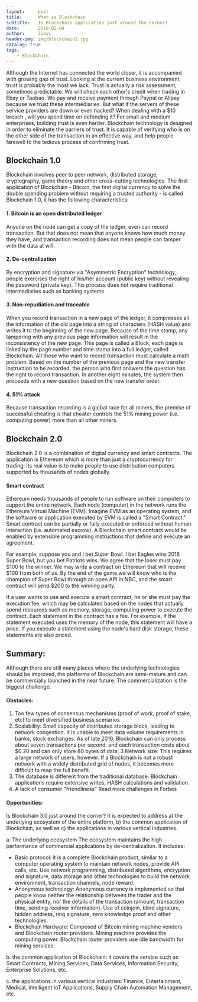 ```yaml
---
layout:     post
title:      What is Blockchain
subtitle:   Is Blockchain application just around the corner?
date:       2018-02-04
author:     Jiayi
header-img: img/blockchain2.jpg
catalog: true
tags:
    - BlockChain
---
```


Although the Internet has connected the world closer, it is accompanied with growing gap of trust. Looking at the current business environment, trust is probably the most we lack. Trust is actually a risk assessment, sometimes predictable. We will check each other's credit when trading in Ebay or Taobao. We pay and receive payment through Paypal or Alipay because we trust these intermediaries. But what if the servers of these service providers are down or even hacked? When dealing with a $10 breach , will you spend time on defending it? For small and medium enterprises, building trust is even harder.
Blockchain technology is designed in order to eliminate the barriers of trust. It is capable of verifying who is on the other side of the transaction in an effective way, and help people farewell to the tedious process of confirming trust.


## Blockchain 1.0

Blockchain involves peer to peer network, distributed storage, cryptography, game theory and other cross-cutting technologies.
The first application of Blockchain - Bitcoin, the first digital currency to solve the double spending problem without requiring a trusted authority -  is called Blockchain 1.0, it has the following characteristics:
#### 1. Bitcoin is an open distributed ledger
Anyone on the node can get a copy of the ledger, even can record transaction. But that does not mean that anyone knows how much money they have, and transaction recording does not mean people can tamper with the data at will.

#### 2. De-centralization
By encryption and signature via "Asymmetric Encryption" technology, people exercises the right of his/her account (public key) without revealing the password (private key). This process does not require traditional intermediaries such as banking systems.

#### 3. Non-repudiation and traceable
When you record transaction in a new page of the ledger, it compresses all the information of the old page into a string of characters (HASH value) and writes it to the beginning of the new page. Because of the time stamp, any tampering with any previous page information will result in the inconsistency of the new page. This page is called a Block, each page is linked by the page number and time stamp into a full ledger, called Blockchain.
All those who want to record transaction must calculate a math problem. Based on the number of the previous page and the new transfer instruction to be recorded, the person who first answers the question has the right to record transaction. In another eight minutes, the system then proceeds with a new question based on the new transfer order.

#### 4. 51% attack
Because transaction recording is a global race for all miners, the premise of successful cheating is that cheater controls the 51% mining power (i.e. computing power) more than all other miners.

## Blockchain 2.0 

Blockchain 2.0 is a combination of digital currency and smart contracts. The application is Ethereum which is more than just a cryptocurrency for trading: its real value is to make people to use distribution computers supported by thousands of nodes globally.

#### Smart contract
Ethereum needs thousands of people to run software on their computers to support the entire network. Each node (computer) in the network runs the Ethereum Virtual Machine (EVM). Imagine EVM as an operating system, and the software or application executed by EVM is called a "Smart Contract." Smart contract can be partially or fully executed or enforced without human interaction (i.e. automated escrow).  A Blockchain smart contract would be enabled by extensible programming instructions that define and execute an agreement.

For example, suppose you and I bet Super Bowl. I bet Eagles wins 2018 Super Bowl, but you bet Patriots wins. We agree that the loser must pay $100 to the winner. We may write a contract on Ethereum that will receive $100 from both of us. By the end of the game we will know who is the champion of Super Bowl through an open API in NBC, and the smart contract will send $200 to the winning party.

If a user wants to use and execute a smart contract, he or she must pay the execution fee, which may be calculated based on the nodes that actually spend resources such as memory, storage, computing power to execute the contract. Each statement in the contract has a fee. For example, if the statement executed uses the memory of the node, this statement will have a price. If you execute a statement using the node's hard disk storage, these statements are also priced.

## Summary:

Although there are still many places where the underlying technologies should be improved, the platforms of Blockchain are semi-mature and can be commercially launched in the near future. The commercialization is the biggest challenge.

#### Obstacles:

1. Too few types of consensus mechanisms (proof of work, proof of stake, etc) to meet diversified business scenarios
2. Scalability: Small capacity of distributed storage block, leading to network congestion. It is unable to meet data volume requirements in banks, stock exchanges. As of late 2016, Blockchain can only process about seven transactions per second, and each transaction costs about $0.20 and can only store 80 bytes of data.
3 Network size:  This requires a large network of users, however. If a Blockchain is not a robust network with a widely distributed grid of nodes, it becomes more difficult to reap the full benefit.
4. The database is different from the traditional database. Blockchain applications require extensive writes, HASH calculations and validation.
5. A lack of consumer "friendliness"
Read more challenges in Forbes

#### Opportunities:

Is Blockchain 3.0 just around the corner? It is expected to address a) the underlying ecosystem of the entire platform, b) the common application of Blockchain, as well as c) the applications in various vertical industries.

a. The underlying ecosystem
The ecosystem maintains the high performance of commercial applications by de-centralization. It includes:
- Basic protocol: it is a complete Blockchain product, similar to a computer operating system to maintain network nodes, provide API calls, etc. Use network programming, distributed algorithms, encryption and signature, data storage and other technologies to build the network environment, transaction channels, node reward.
- Anonymous technology: Anonymous currency is implemented so that people know neither the relationship between the trader and the physical entity, nor the details of the transaction (amount, transaction time, sending receiver information). Use of coinjoin, blind signature, hidden address, ring signature, zero knowledge proof and other technologies.
- Blockchain Hardware: Composed of Bitcoin mining machine vendors and Blockchain router providers. Mining machine provides the computing power. Blockchain router providers use idle bandwidth for mining services.

b. the common application of Blockchain: it covers the service such as Smart Contracts, Mining Services, Data Services, Information Security, Enterprise Solutions, etc.

c. the applications in various vertical industries: Finance, Entertainment, Medical, Intelligent IoT Applications, Supply Chain Automation Management, etc.
